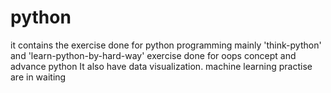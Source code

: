 # python
it contains the exercise done for python programming
mainly 'think-python' and 'learn-python-by-hard-way'
exercise done for oops concept and advance python
It also have data visualization.
machine learning practise are in waiting
